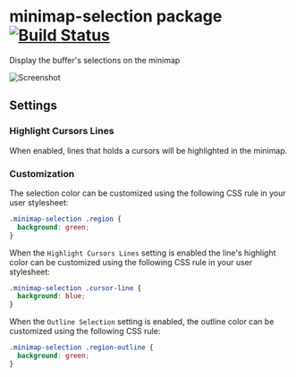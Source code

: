 # minimap-selection package [![Build Status](https://travis-ci.org/atom-minimap/minimap-selection.svg?branch=v4.1.0)](https://travis-ci.org/atom-minimap/minimap-selection)

Display the buffer's selections on the minimap

![Screenshot](https://github.com/atom-minimap/minimap-selection/blob/master/screenshot.gif?raw=true)

## Settings

### Highlight Cursors Lines

When enabled, lines that holds a cursors will be highlighted in the minimap.

### Customization

The selection color can be customized using the following CSS rule in your user stylesheet:

```css
.minimap-selection .region {
  background: green;
}
```

When the `Highlight Cursors Lines` setting is enabled the line's highlight color can be customized using the following CSS rule in your user stylesheet:

```css
.minimap-selection .cursor-line {
  background: blue;
}
```

When the `Outline Selection` setting is enabled, the outline color can be customized using the following CSS rule:

```css
.minimap-selection .region-outline {
  background: green;
}
```
